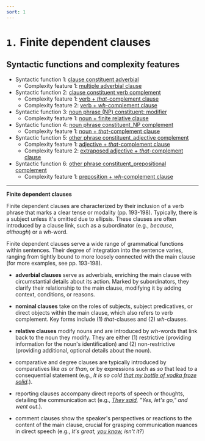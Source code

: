 ```yaml
---
sort: 1
---
```


# `1.` Finite dependent clauses

## Syntactic functions and complexity features

- Syntactic function 1: [clause constituent adverbial](1_Syntactic%20function1.html#1-1-clause-constituent-adverbial)
    - Complexity feature 1: [multiple adverbial clause](1_Syntactic%20function1.html#1-1-1-multiple-adverbial-clause)
- Syntactic function 2: [clause constituent verb complement](2_Syntactic%20function2.html#1-2-clause-constituent-verb-complement)
    - Complexity feature 1: [verb + *that*-complement clause](2_Syntactic%20function2.html#1-2-1-verb--that-complement-clause)
    - Complexity feature 2: [verb + *wh*-complement clause](2_Syntactic%20function2.html#1-2-2-verb--wh-complement-clause)
- Syntactic function 3: [noun phrase (NP) constituent: modifier](3_Syntactic%20function3.html#1-3-noun-phrase-constituent-modifier)
    - Complexity feature 1: [noun + finite relative clause](3_Syntactic%20function3.html#1-3-1-noun--finite-relative-clause)
- Syntactic function 4: [noun phrase constituent_NP complement](4_Syntactic%20function4.html#1-4-noun-phrase-constituent-complement)
    - Complexity feature 1: [noun + *that*-complement clause](4_Syntactic%20function4.html#1-4-1-noun--that-complement-clause)
- Syntactic function 5: [other phrase constituent_adjective complement](5_Syntactic%20function5.html#1-5-other-phrase-constituent_adjective-complement)
    - Complexity feature 1: [adjective + *that*-complement clause](5_Syntactic%20function5.html#1-5-1-adjective--that-complement-clause)
    - Complexity feature 2: [extraposed adjective + *that*-complement clause](5_Syntactic%20function5.html#1-5-2-extraposed-adjective--that-complement-clause)
- Syntactic function 6: [other phrase constituent_prepositional complement](6_Syntactic%20function6.html#1-6-other-phrase-constituent_preposition-complement)
    - Complexity feature 1: [preposition + *wh*-complement clause](6_Syntactic%20function6.html#1-6-1-preposition--wh-complement-clause)

---

**Finite dependent clauses**

Finite dependent clauses are characterized by their inclusion of a verb phrase that marks a clear tense or modality (pp. 193-198). Typically, there is a subject unless it's omitted due to ellipsis. These clauses are often introduced by a clause link, such as a subordinator (e.g., *because*, *although*) or a *wh*-word.

Finite dependent clauses serve a wide range of grammatical functions within sentences. Their degree of integration into the sentence varies, ranging from tightly bound to more loosely connected with the main clause (for more examples, see pp. 193-198).

- **adverbial clauses** serve as adverbials, enriching the main clause with circumstantial details about its action. Marked by subordinators, they clarify their relationship to the main clause, modifying it by adding context, conditions, or reasons.

- **nominal clauses** take on the roles of subjects, subject predicatives, or direct objects within the main clause, which also refers to verb complement. Key forms include (1) *that*-clauses and (2) *wh*-clauses.

- **relative clauses** modify nouns and are introduced by *wh*-words that link back to the noun they modify. They are either (1) restrictive (providing information for the noun's identification) and (2) non-restrictive (providing additional, optional details about the noun).

- comparative and degree clauses are typically introduced by comparatives like *as* or *than*, or by expressions such as *so* that lead to a consequential statement (e.g., *It is so cold <ins>that my bottle of vodka froze solid</ins>.*).

- reporting clauses accompany direct reports of speech or thoughts, detailing the communication act (e.g., *<ins>They said</ins>, "Yes, let's go," and went out.*).

- comment clauses show the speaker's perspectives or reactions to the content of the main clause, crucial for grasping communication nuances in direct speech (e.g., *It's great, <ins>you know</ins>, isn't it?*)